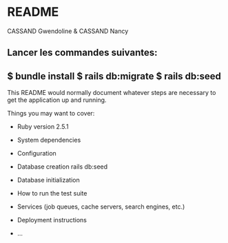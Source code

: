 # README
CASSAND Gwendoline & CASSAND Nancy

Lancer les commandes suivantes:
--------------------------------
$ bundle install
$ rails db:migrate
$ rails db:seed
--------------------------------




This README would normally document whatever steps are necessary to get the
application up and running.

Things you may want to cover:

* Ruby version
	2.5.1
* System dependencies

* Configuration

* Database creation
	rails db:seed
* Database initialization

* How to run the test suite

* Services (job queues, cache servers, search engines, etc.)

* Deployment instructions

* ...
